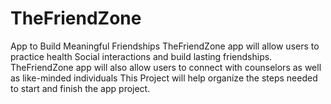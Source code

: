 # TheFriendZone
App to Build Meaningful Friendships
TheFriendZone app will allow users to practice health Social interactions and build lasting friendships. 
TheFriendZone app will also allow users to connect with counselors as well as like-minded individuals
This Project will help organize the steps needed to start and finish the app project. 
